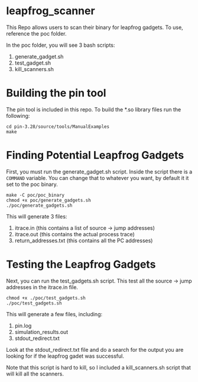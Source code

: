# leapfrog_scanner
This Repo allows users to scan their binary for leapfrog gadgets. To use, reference the poc folder. 

In the poc folder, you will see 3 bash scripts:

1. generate_gadget.sh
2. test_gadget.sh
3. kill_scanners.sh

# Building the pin tool

The pin tool is included in this repo. To build the *.so library files run the following:
```
cd pin-3.28/source/tools/ManualExamples
make
```

# Finding Potential Leapfrog Gadgets

First, you must run the generate_gadget.sh script. Inside the script there is a ```COMMAND``` variable. You can change that to whatever you want, by default it it set to the poc binary. 

```
make -C poc/poc_binary
chmod +x poc/generate_gadgets.sh
./poc/generate_gadgets.sh
```

This will generate 3 files: 

1. itrace.in (this contains a list of source -> jump addresses)
2. itrace.out (this contains the actual process trace)
3. return_addresses.txt (this contains all the PC addresses)

# Testing the Leapfrog Gadgets

Next, you can run the test_gadgets.sh script. This test all the source -> jump addresses in the itrace.in file. 

```
chmod +x ./poc/test_gadgets.sh
./poc/test_gadgets.sh
```

This will generate a few files, including:

1. pin.log
2. simulation_results.out
3. stdout_redirect.txt

Look at the stdout_redirect.txt file and do a search for the output you are looking for if the leapfrog gadet was successful.

Note that this script is hard to kill, so I included a kill_scanners.sh script that will kill all the scanners. 